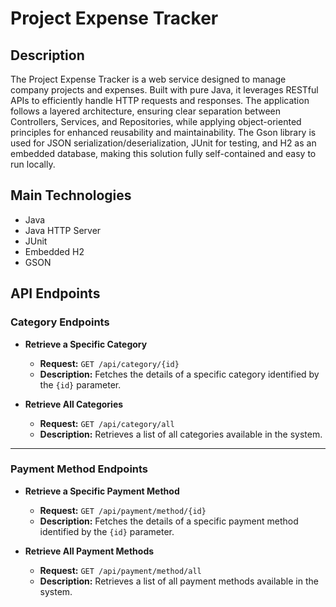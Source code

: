 # Project Expense Tracker

## Description

The Project Expense Tracker is a web service designed to manage company projects and expenses. 
Built with pure Java, it leverages RESTful APIs to efficiently handle HTTP requests and responses. The application follows a layered architecture, ensuring clear separation between Controllers, Services, and Repositories, while applying object-oriented principles for enhanced reusability and maintainability. 
The Gson library is used for JSON serialization/deserialization, JUnit for testing, and H2 as an embedded database, making this solution fully self-contained and easy to run locally.

## Main Technologies

- Java
- Java HTTP Server
- JUnit
- Embedded H2
- GSON

## API Endpoints

### Category Endpoints

- **Retrieve a Specific Category**
  - **Request:** `GET /api/category/{id}`
  - **Description:** Fetches the details of a specific category identified by the `{id}` parameter.

- **Retrieve All Categories**
  - **Request:** `GET /api/category/all`
  - **Description:** Retrieves a list of all categories available in the system.

---

### Payment Method Endpoints

- **Retrieve a Specific Payment Method**
  - **Request:** `GET /api/payment/method/{id}`
  - **Description:** Fetches the details of a specific payment method identified by the `{id}` parameter.

- **Retrieve All Payment Methods**
  - **Request:** `GET /api/payment/method/all`
  - **Description:** Retrieves a list of all payment methods available in the system.






